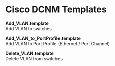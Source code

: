 # Cisco DCNM Templates

**Add_VLAN.template**  
Add VLAN to switches

**Add_VLAN_to_PortProfile.template**  
Add VLAN to Port Profile (Ethernet / Port Channel)

**Delete_VLAN.template**  
Delete VLAN from switches
